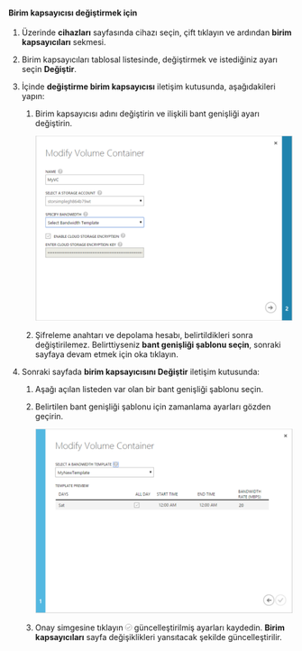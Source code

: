 <!--author=SharS last changed: 1/7/2016-->

#### <a name="to-modify-a-volume-container"></a>Birim kapsayıcısı değiştirmek için
1. Üzerinde **cihazları** sayfasında cihazı seçin, çift tıklayın ve ardından **birim kapsayıcıları** sekmesi.
2. Birim kapsayıcıları tablosal listesinde, değiştirmek ve istediğiniz ayarı seçin **Değiştir**.
3. İçinde **değiştirme birim kapsayıcısı** iletişim kutusunda, aşağıdakileri yapın:
   
   1. Birim kapsayıcısı adını değiştirin ve ilişkili bant genişliği ayarı değiştirin. 
      
       ![1 bant genişliği şablonuyla birim kapsayıcısını Değiştir](./media/storsimple-modify-volume-container/HCS_ModifyVCBT1-include.png)
   2. Şifreleme anahtarı ve depolama hesabı, belirtildikleri sonra değiştirilemez. Belirttiyseniz **bant genişliği şablonu seçin**, sonraki sayfaya devam etmek için oka tıklayın.
4. Sonraki sayfada **birim kapsayıcısını Değiştir** iletişim kutusunda:
   
   1. Aşağı açılan listeden var olan bir bant genişliği şablonu seçin.
   2. Belirtilen bant genişliği şablonu için zamanlama ayarları gözden geçirin.
      
       ![2 bant genişliği şablonuyla birim kapsayıcısını Değiştir](./media/storsimple-modify-volume-container/HCS_ModifyVCBT2-include.png)
   3. Onay simgesine tıklayın ![onay işareti simgesi](./media/storsimple-modify-volume-container/HCS_CheckIcon-include.png) güncelleştirilmiş ayarları kaydedin. **Birim kapsayıcıları** sayfa değişiklikleri yansıtacak şekilde güncelleştirilir.

